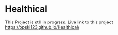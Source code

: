# Healthical
This Project is still in progress. Live link to this project https://opski123.github.io/Healthical/

